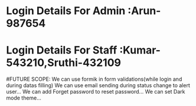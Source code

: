 
# Login Details For Admin :Arun-987654
# Login Details For Staff :Kumar-543210,Sruthi-432109

#FUTURE SCOPE: We can use formik in form validations(while login and during datas filling)
               We can use email sending during status change to alert user...
               We can add Forget password to reset password...
               We can set Dark mode theme...

